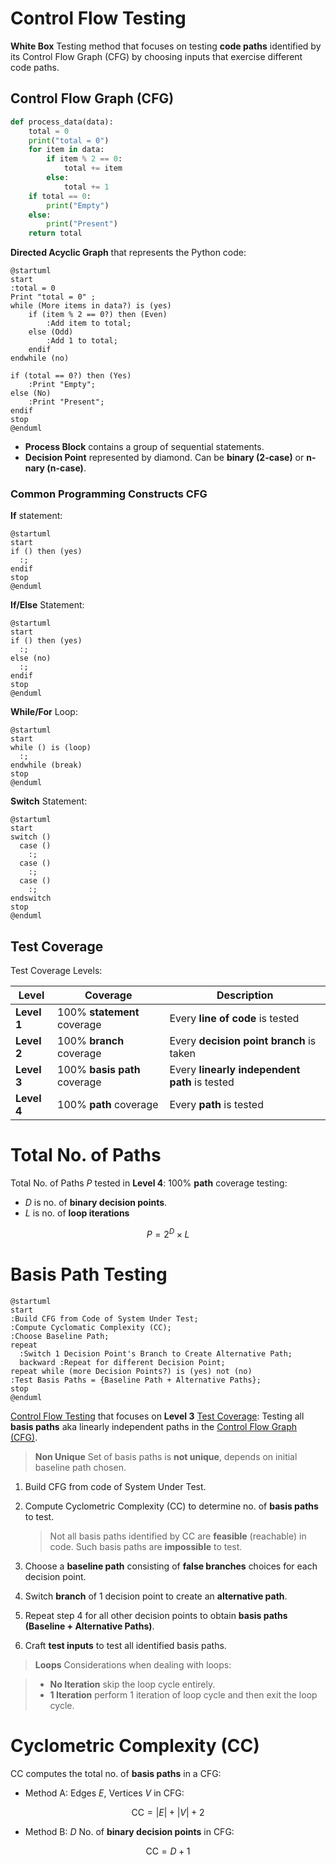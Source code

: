 # Control Flow Testing

**White Box** Testing method that focuses on testing **code paths** identified
by its Control Flow Graph (CFG) by choosing inputs that exercise different code paths.

## Control Flow Graph (CFG)

```python
def process_data(data):
    total = 0
    print("total = 0")
    for item in data:
        if item % 2 == 0:
            total += item
        else:
            total += 1
    if total == 0:
        print("Empty")
    else:
        print("Present")
    return total
```

**Directed Acyclic Graph** that represents the Python code:

```plantuml
@startuml
start
:total = 0
Print "total = 0" ;
while (More items in data?) is (yes)
    if (item % 2 == 0?) then (Even)
        :Add item to total;
    else (Odd)
        :Add 1 to total;
    endif
endwhile (no)

if (total == 0?) then (Yes)
    :Print "Empty";
else (No)
    :Print "Present";
endif
stop
@enduml
```

- **Process Block** contains a group of sequential statements.
- **Decision Point** represented by diamond. Can be **binary (2-case)** or **n-nary (n-case)**.

### Common Programming Constructs CFG

**If** statement:

```plantuml
@startuml
start
if () then (yes)
  :;
endif
stop
@enduml
```

**If/Else** Statement:

```plantuml
@startuml
start
if () then (yes)
  :;
else (no)
  :;
endif
stop
@enduml
```

**While/For** Loop:

```plantuml
@startuml
start
while () is (loop)
  :;
endwhile (break)
stop
@enduml
```

**Switch** Statement:

```plantuml
@startuml
start
switch ()
  case ()
    :;
  case ()
    :;
  case ()
    :;
endswitch
stop
@enduml
```

## Test Coverage

Test Coverage Levels:

| Level       | Coverage                     | Description                                   |
| ----------- | ---------------------------- | --------------------------------------------- |
| **Level 1** | 100% **statement** coverage  | Every **line of code** is tested              |
| **Level 2** | 100% **branch** coverage     | Every **decision point branch** is taken      |
| **Level 3** | 100% **basis path** coverage | Every **linearly independent path** is tested |
| **Level 4** | 100% **path** coverage       | Every **path** is tested                      |

# Total No. of Paths

Total No. of Paths $`P`$ tested in **Level 4**: 100% **path** coverage testing:

- $`D`$ is no. of **binary decision points**.
- $`L`$ is no. of **loop iterations**

```math
P = 2^D \times L
```

# Basis Path Testing

```plantuml
@startuml
start
:Build CFG from Code of System Under Test;
:Compute Cyclomatic Complexity (CC);
:Choose Baseline Path;
repeat
  :Switch 1 Decision Point's Branch to Create Alternative Path;
  backward :Repeat for different Decision Point;
repeat while (more Decision Points?) is (yes) not (no)
:Test Basis Paths = {Baseline Path + Alternative Paths};
stop
@enduml
```

[Control Flow Testing](#control-flow-testing) that focuses on **Level 3** [Test Coverage](#test-coverage):
Testing all **basis paths** aka linearly independent paths in the [Control Flow Graph (CFG)](#control-flow-graph-cfg).

> **Non Unique** Set of basis paths is **not unique**, depends on initial baseline path chosen.

1. Build CFG from code of System Under Test.

2. Compute Cyclometric Complexity (CC) to determine no. of **basis paths** to test.

    > Not all basis paths identified by CC are **feasible** (reachable) in code.
    > Such basis paths are **impossible** to test.

3. Choose a **baseline path** consisting of **false branches** choices for each decision point.

4. Switch **branch** of 1 decision point to create an **alternative path**.

5. Repeat step 4 for all other decision points to obtain **basis paths (Baseline + Alternative Paths)**.

6. Craft **test inputs** to test all identified basis paths.

> **Loops** Considerations when dealing with loops:

> - **No Iteration** skip the loop cycle entirely.
> - **1 Iteration** perform 1 iteration of loop cycle and then exit the loop cycle.

# Cyclometric Complexity (CC)

CC computes the total no. of **basis paths** in a CFG:

- Method A: Edges $`E`$, Vertices $`V`$ in CFG:

```math
\text{CC} = |E| + |V| + 2
```

- Method B: $`D`$ No. of **binary decision points** in CFG:

```math
\text{CC} = D + 1
```
